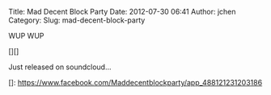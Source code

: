 Title: Mad Decent Block Party
Date: 2012-07-30 06:41
Author: jchen
Category:
Slug: mad-decent-block-party

WUP WUP

[][]  
<!--more-->

Just released on soundcloud...

  []: https://www.facebook.com/Maddecentblockparty/app_488121231203186
